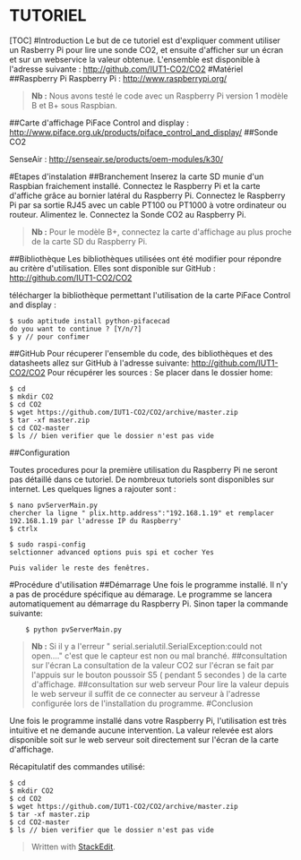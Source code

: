 TUTORIEL
===================


[TOC]
#Introduction
Le but de ce tutoriel est d'expliquer comment utiliser un Rasberry Pi pour lire une sonde CO2, et ensuite d'afficher sur un écran et sur un webservice la valeur obtenue.
L'ensemble est disponible à l'adresse suivante : http://github.com/IUT1-CO2/CO2
#Matériel
##Raspberry Pi
Raspberry Pi : http://www.raspberrypi.org/

> **Nb :** Nous avons testé le code avec un Raspberry Pi version 1 modèle B et B+ sous Raspbian.

##Carte d'affichage
PiFace Control and display :
 http://www.piface.org.uk/products/piface_control_and_display/
##Sonde CO2

SenseAir  :  http://senseair.se/products/oem-modules/k30/


#Etapes d'instalation
##Branchement
Inserez la carte SD munie d'un Raspbian fraichement installé.
Connectez le Raspberry Pi et la carte d'affiche grâce au bornier latéral du Raspberry Pi.
Connectez le Raspberry Pi par sa sortie RJ45 avec un cable PT100 ou PT1000 à votre ordinateur ou routeur.
Alimentez le.
Connectez la Sonde CO2 au Raspberry Pi.
> **Nb :** Pour le modèle B+, connectez la carte d'affichage au plus proche de la carte SD du Raspberry Pi.

##Bibliothèque
Les bibliothèques utilisées ont été modifier pour répondre au critère d'utilisation. Elles sont disponible sur GitHub : 
http://github.com/IUT1-CO2/CO2

télécharger la bibliothèque permettant l'utilisation de la carte PiFace Control and display :
```
$ sudo aptitude install python-pifacecad
do you want to continue ? [Y/n/?] 
$ y // pour confimer
``` 

##GitHub
Pour récuperer l'ensemble du code, des bibliothèques et des datasheets allez sur GitHub à l'adresse suivante:
http://github.com/IUT1-CO2/CO2
Pour récupérer les sources : 
Se placer dans le dossier home: 
```
$ cd
$ mkdir CO2
$ cd CO2
$ wget https://github.com/IUT1-CO2/CO2/archive/master.zip
$ tar -xf master.zip
$ cd CO2-master
$ ls // bien verifier que le dossier n'est pas vide

```

##Configuration

Toutes procedures pour la première utilisation du Raspberry Pi ne seront pas détaillé dans ce tutoriel. De nombreux tutoriels sont disponibles sur internet. 
Les quelques lignes a rajouter sont :
```
$ nano pvServerMain.py
chercher la ligne " plix.http.address":"192.168.1.19" et remplacer 192.168.1.19 par l'adresse IP du Raspberry'
$ ctrlx

$ sudo raspi-config
selctionner advanced options puis spi et cocher Yes

Puis valider le reste des fenêtres.
```


#Procédure d'utilisation
##Démarrage
Une fois le programme installé. Il n'y a pas de procédure spécifique au démarage. Le programme se lancera automatiquement au démarrage du Raspberry Pi.
Sinon taper la commande suivante:
```
	$ python pvServerMain.py

```

> **Nb :** Si il y a l'erreur " serial.serialutil.SerialException:could not open...." c'est que le capteur est non ou mal branché.
##consultation sur l'écran
La consultation de la valeur CO2 sur l'écran se fait par l'appuis sur le bouton poussoir S5 ( pendant 5 secondes ) de la carte d'affichage.
##consultation sur web serveur
Pour lire la valeur depuis le web serveur il suffit de ce connecter au serveur à l'adresse configurée lors de l'installation du programme.
#Conclusion

Une fois le programme installé dans votre Raspberry Pi, l'utilisation est très intuitive et ne demande aucune intervention. La valeur relevée est alors disponible soit sur le web serveur soit directement sur l'écran de la carte d'affichage. 

Récapitulatif des commandes utilisé:
```
$ cd
$ mkdir CO2
$ cd CO2
$ wget https://github.com/IUT1-CO2/CO2/archive/master.zip
$ tar -xf master.zip
$ cd CO2-master
$ ls // bien verifier que le dossier n'est pas vide

```
> Written with [StackEdit](https://stackedit.io/).
